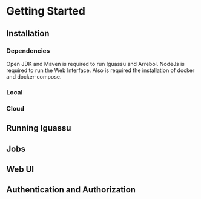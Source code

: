# Getting Started

## Installation

### Dependencies
Open JDK and Maven is required to run Iguassu and Arrebol. NodeJs is required to run the Web Interface.
Also is required the installation of docker and docker-compose.

### Local
### Cloud	
## Running Iguassu	
## Jobs	
## Web UI
## Authentication and Authorization
